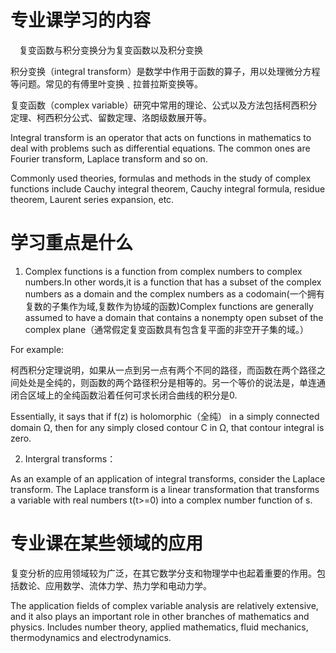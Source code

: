 # 专业课学习的内容
&emsp;复变函数与积分变换分为复变函数以及积分变换

积分变换（integral transform）是数学中作用于函数的算子，用以处理微分方程等问题。常见的有傅里叶变换﹑拉普拉斯变换等。

复变函数（complex variable）研究中常用的理论、公式以及方法包括柯西积分定理、柯西积分公式、留数定理、洛朗级数展开等。

Integral transform is an operator that acts on functions in mathematics to deal with problems such as differential equations. The common ones are Fourier transform, Laplace transform and so on.

Commonly used theories, formulas and methods in the study of complex functions include Cauchy integral theorem, Cauchy integral formula, residue theorem, Laurent series expansion, etc.

# 学习重点是什么

1. Complex functions is a function from complex numbers to complex numbers.In other words,it is a function that has a subset of the complex numbers as a domain and the complex numbers as a codomain(一个拥有复数的子集作为域,复数作为协域的函数)Complex functions are generally assumed to have a domain that contains a nonempty open subset of the complex plane（通常假定复变函数具有包含复平面的非空开子集的域。）

For example:

柯西积分定理说明，如果从一点到另一点有两个不同的路径，而函数在两个路径之间处处是全纯的，则函数的两个路径积分是相等的。另一个等价的说法是，单连通闭合区域上的全纯函数沿着任何可求长闭合曲线的积分是0.

Essentially, it says that if f(z) is holomorphic（全纯） in a simply connected domain Ω, then for any simply closed contour C in Ω, that contour integral is zero.

2. Intergral transforms：

As an example of an application of integral transforms, consider the Laplace transform. The Laplace transform is a linear transformation that transforms a variable with real numbers t(t>=0) into a complex number function of s.

# 专业课在某些领域的应用
复变分析的应用领域较为广泛，在其它数学分支和物理学中也起着重要的作用。包括数论、应用数学、流体力学、热力学和电动力学。

The application fields of complex variable analysis are relatively extensive, and it also plays an important role in other branches of mathematics and physics. Includes number theory, applied mathematics, fluid mechanics, thermodynamics and electrodynamics.